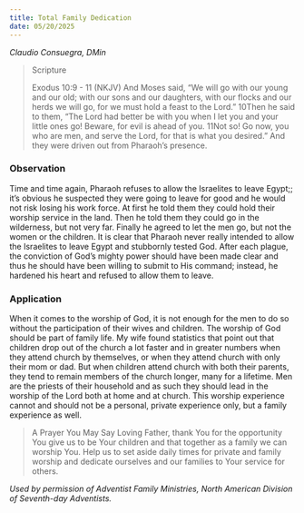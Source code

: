 ```yaml
---
title: Total Family Dedication
date: 05/20/2025
---
```


_Claudio Consuegra, DMin_

> <p>Scripture</p>
> Exodus 10:9 - 11 (NKJV) And Moses said, “We will go with our young and our old; with our sons and our daughters, with our flocks and our herds we will go, for we must hold a feast to the Lord.” 10Then he said to them, “The Lord had better be with you when I let you and your little ones go! Beware, for evil is ahead of you. 11Not so! Go now, you who are men, and serve the Lord, for that is what you desired.” And they were driven out from Pharaoh’s presence.

### Observation

Time and time again, Pharaoh refuses to allow the Israelites to leave Egypt;; it’s obvious he suspected they were going to leave for good and he would not risk losing his work force. At first he told them they could hold their worship service in the land. Then he told them they could go in the wilderness, but not very far. Finally he agreed to let the men go, but not the women or the children. It is clear that Pharaoh never really intended to allow the Israelites to leave Egypt and stubbornly tested God. After each plague, the conviction of God’s mighty power should have been made clear and thus he should have been willing to submit to His command; instead, he hardened his heart and refused to allow them to leave.

### Application

When it comes to the worship of God, it is not enough for the men to do so without the participation of their wives and children. The worship of God should be part of family life. My wife found statistics that point out that children drop out of the church a lot faster and in greater numbers when they attend church by themselves, or when they attend church with only their mom or dad. But when children attend church with both their parents, they tend to remain members of the church longer, many for a lifetime. Men are the priests of their household and as such they should lead in the worship of the Lord both at home and at church. This worship experience cannot and should not be a personal, private experience only, but a family experience as well.

> <callout>A Prayer You May Say</callout>
> Loving Father, thank You for the opportunity You give us to be Your children and that together as a family we can worship You. Help us to set aside daily times for private and family worship and dedicate ourselves and our families to Your service for others.

_Used by permission of Adventist Family Ministries, North American Division of Seventh-day Adventists._
